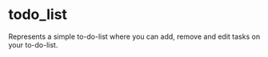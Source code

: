 # todo_list

Represents a simple to-do-list where you can add, remove and edit tasks on your to-do-list. 
